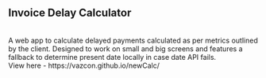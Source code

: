<h2>Invoice Delay Calculator</h2>
<br>
A web app to calculate delayed payments calculated as per metrics outlined by the client. Designed to work on small and big screens and features a fallback to determine present date locally in case date API fails.
<br>
View here - https://vazcon.github.io/newCalc/
